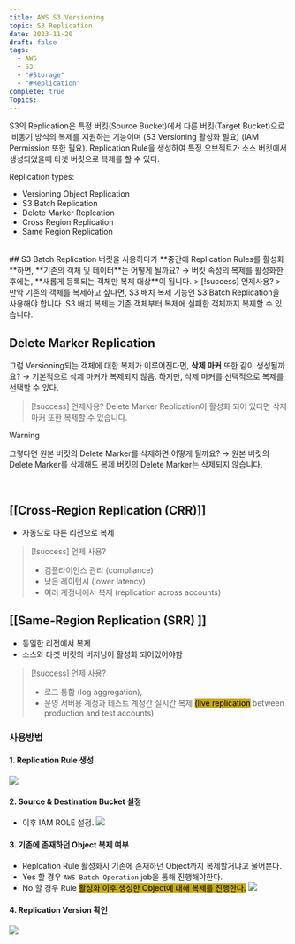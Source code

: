 ```yaml
---
title: AWS S3 Versioning
topic: S3 Replication
date: 2023-11-20
draft: false
tags:
  - AWS
  - S3
  - "#Storage"
  - "#Replication"
complete: true
Topics:
---
```


S3의 Replication은 특정 버킷(Source Bucket)에서 다른 버킷(Target Bucket)으로  비동기 방식의 복제를 지원하는 기능이며  (S3 Versioning 활성화 필요) (IAM Permission 또한 필요). Replication Rule을 생성하여 특정 오브젝트가 소스 버킷에서 생성되었을때 타겟 버킷으로 복제를 할 수 있다.

Replication types:
- Versioning Object Replication
- S3 Batch Replication
- Delete Marker Replcation
- Cross Region Replication
- Same Region Replication
<br>
## S3 Batch Replication
버킷을 사용하다가 **중간에 Replication Rules를 활성화**하면, **기존의 객체 및 데이터**는 어떻게 될까요?
→ 버킷 속성의 복제를 활성화한 후에는, **새롭게 등록되는 객체만 복제 대상**이 됩니다.
> [!success] 언제사용?
> 만약 기존의 객체를 복제하고 싶다면, S3 배치 복제 기능인 S3 Batch Replication을 사용해야 합니다.
S3 배치 복제는 기존 객체부터 복제에 실패한 객체까지 복제할 수 있습니다. 

<br>

## Delete Marker Replication
그럼 Versioning되는 객체에 대한 복제가 이루어진다면, **삭제 마커** 또한 같이 생성될까요?
→ 기본적으로 삭제 마커가 복제되지 않음. 하지만, 삭제 마커를 선택적으로 복제를 선택할 수 있다.

> [!success] 언제사용?
> Delete Marker Replication이 활성화 되어 있다면 삭제 마커 또한 복제할 수 있습니다.

> [!warning]
> 그렇다면 원본 버킷의 Delete Marker를 삭제하면 어떻게 될까요?
→ 원본 버킷의 Delete Marker를 삭제해도 복제 버킷의 Delete Marker는 삭제되지 않습니다.

<br>

## [[Cross-Region Replication (CRR)]] 
- 자동으로 다른 리전으로 복제
> [!success] 언제 사용?
> - 컴플라이언스 관리 (compliance)
> - 낮은 레이턴시 (lower latency)
> - 여러 계정내에서 복제 (replication across accounts)


## [[Same-Region Replication (SRR) ]]
- 동일한 리전에서 복제
- 소스와 타겟 버킷의 버저닝이 활성화 되어있어야함
> [!success] 언제 사용?
> - 로그 통합 (log aggregation),
> - 운영 서버용 계정과 테스트 계정간 실시간 복제 <mark style="background: #C6AB16;">(live replication</mark> between production and test accounts)

### 사용방법
#### 1. Replication Rule 생성
![](https://i.imgur.com/Eovt8E8.png)

#### 2. Source & Destination Bucket 설정
- 이후 IAM ROLE 설정.
![](https://i.imgur.com/1Tfvn4U.png)


#### 3. 기존에 존재하던 Object 복제 여부
- Replcation Rule  활성화시 기존에 존재하던 Object까지 복제할거냐고 물어본다.
- Yes 할 경우 `AWS Batch Operation` job을 통해 진행해야한다.
- No 할 경우 Rule <mark style="background: #C6AB16;">활성화 이후 생성한 Object에 대해 복제를 진행한다.</mark>
![](https://i.imgur.com/EApuv1j.png)

#### 4. Replication Version 확인
![](https://i.imgur.com/1UigtK7.png)
